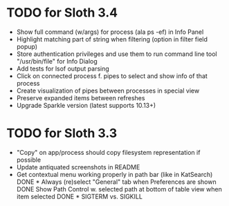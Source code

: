 # TODO for Sloth 3.4

* Show full command (w/args) for process (ala ps -ef) in Info Panel
* Highlight matching part of string when filtering (option in filter field popup)
* Store authentication privileges and use them to run command line tool "/usr/bin/file" for Info Dialog
* Add tests for lsof output parsing
* Click on connected process f. pipes to select and show info of that process
* Create visualization of pipes between processes in special view
* Preserve expanded items between refreshes
* Upgrade Sparkle version (latest supports 10.13+)

# TODO for Sloth 3.3

* "Copy" on app/process should copy filesystem representation if possible
* Update antiquated screenshots in README
* Get contextual menu working properly in path bar (like in KatSearch)
DONE * Always (re)select "General" tab when Preferences are shown
DONE Show Path Control w. selected path at bottom of table view when item selected
DONE * SIGTERM vs. SIGKILL

